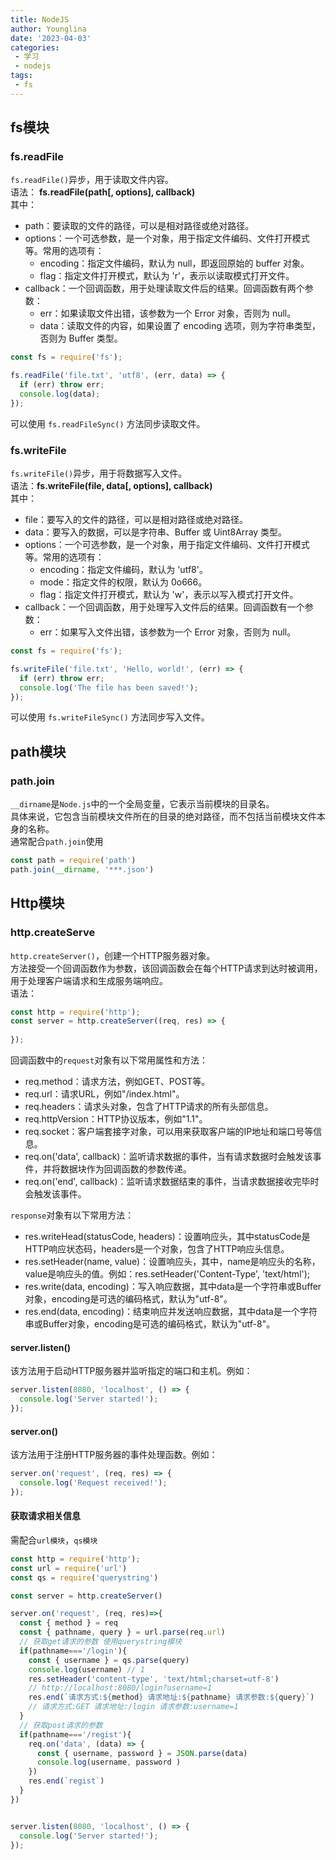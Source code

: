 ```yaml
---
title: NodeJS
author: Younglina
date: '2023-04-03'
categories:
 - 学习
 - nodejs
tags:
 - fs
---
```


## fs模块
### fs.readFile
`fs.readFile()`异步，用于读取文件内容。  
语法： **fs.readFile(path[, options], callback)**  
其中：
- path：要读取的文件的路径，可以是相对路径或绝对路径。
- options：一个可选参数，是一个对象，用于指定文件编码、文件打开模式等。常用的选项有：
  - encoding：指定文件编码，默认为 null，即返回原始的 buffer 对象。
  - flag：指定文件打开模式，默认为 'r'，表示以读取模式打开文件。
- callback：一个回调函数，用于处理读取文件后的结果。回调函数有两个参数：
  - err：如果读取文件出错，该参数为一个 Error 对象，否则为 null。
  - data：读取文件的内容，如果设置了 encoding 选项，则为字符串类型，否则为 Buffer 类型。

``` javascript
const fs = require('fs');

fs.readFile('file.txt', 'utf8', (err, data) => {
  if (err) throw err;
  console.log(data);
});
```
可以使用 `fs.readFileSync()` 方法同步读取文件。  

### fs.**writeFile**
`fs.writeFile()`异步，用于将数据写入文件。  
语法：**fs.writeFile(file, data[, options], callback)**  
其中：
- file：要写入的文件的路径，可以是相对路径或绝对路径。
- data：要写入的数据，可以是字符串、Buffer 或 Uint8Array 类型。
- options：一个可选参数，是一个对象，用于指定文件编码、文件打开模式等。常用的选项有：
  - encoding：指定文件编码，默认为 'utf8'。
  - mode：指定文件的权限，默认为 0o666。
  - flag：指定文件打开模式，默认为 'w'，表示以写入模式打开文件。
- callback：一个回调函数，用于处理写入文件后的结果。回调函数有一个参数：
  - err：如果写入文件出错，该参数为一个 Error 对象，否则为 null。

```javascript
const fs = require('fs');

fs.writeFile('file.txt', 'Hello, world!', (err) => {
  if (err) throw err;
  console.log('The file has been saved!');
});
```
可以使用 `fs.writeFileSync()` 方法同步写入文件。

## path模块
### path.join
`__dirname`是`Node.js`中的一个全局变量，它表示当前模块的目录名。  
具体来说，它包含当前模块文件所在的目录的绝对路径，而不包括当前模块文件本身的名称。  
通常配合`path.join`使用

```javascript
const path = require('path')
path.join(__dirname, '***.json')
```

## Http模块
### http.createServe

`http.createServer()`，创建一个HTTP服务器对象。  
方法接受一个回调函数作为参数，该回调函数会在每个HTTP请求到达时被调用，用于处理客户端请求和生成服务端响应。  
语法：  

```javascript
const http = require('http');
const server = http.createServer((req, res) => {
  
});
```
回调函数中的`request`对象有以下常用属性和方法：  
- req.method：请求方法，例如GET、POST等。  
- req.url：请求URL，例如"/index.html"。  
- req.headers：请求头对象，包含了HTTP请求的所有头部信息。  
- req.httpVersion：HTTP协议版本，例如"1.1"。  
- req.socket：客户端套接字对象，可以用来获取客户端的IP地址和端口号等信息。  
- req.on('data', callback)：监听请求数据的事件，当有请求数据时会触发该事件，并将数据块作为回调函数的参数传递。   
- req.on('end', callback)：监听请求数据结束的事件，当请求数据接收完毕时会触发该事件。  

`response`对象有以下常用方法：  

- res.writeHead(statusCode, headers)：设置响应头，其中statusCode是HTTP响应状态码，headers是一个对象，包含了HTTP响应头信息。
- res.setHeader(name, value)：设置响应头，其中，name是响应头的名称，value是响应头的值。例如：res.setHeader('Content-Type', 'text/html');
- res.write(data, encoding)：写入响应数据，其中data是一个字符串或Buffer对象，encoding是可选的编码格式，默认为"utf-8"。
- res.end(data, encoding)：结束响应并发送响应数据，其中data是一个字符串或Buffer对象，encoding是可选的编码格式，默认为"utf-8"。

#### server.listen()
该方法用于启动HTTP服务器并监听指定的端口和主机。例如：
```javascript
server.listen(8080, 'localhost', () => {
  console.log('Server started!');
});
```
#### server.on()
该方法用于注册HTTP服务器的事件处理函数。例如：

```javascript
server.on('request', (req, res) => {
  console.log('Request received!');
});
```

#### 获取请求相关信息
需配合`url模块`，`qs模块`
```javascript
const http = require('http');
const url = require('url')
const qs = require('querystring')

const server = http.createServer()

server.on('request', (req, res)=>{
  const { method } = req
  const { pathname, query } = url.parse(req.url)
  // 获取get请求的参数 使用querystring模块
  if(pathname==='/login'){
    const { username } = qs.parse(query)
    console.log(username) // 1
    res.setHeader('content-type', 'text/html;charset=utf-8')
    // http://localhost:8080/login?username=1
    res.end(`请求方式:${method} 请求地址:${pathname} 请求参数:${query}`)
    // 请求方式:GET 请求地址:/login 请求参数:username=1
  }
  // 获取post请求的参数
  if(pathname==='/regist'){
    req.on('data', (data) => {
      const { username, password } = JSON.parse(data)
      console.log(username, password )
    })
    res.end(`regist`)
  }
})


server.listen(8080, 'localhost', () => {
  console.log('Server started!');
});
```